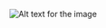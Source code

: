 ![Alt text for the image](<img width="848" height="720" alt="image" src="https://github.com/user-attachments/assets/888f4184-96c3-41ed-ae41-a6b23e9c5a17" />
)
